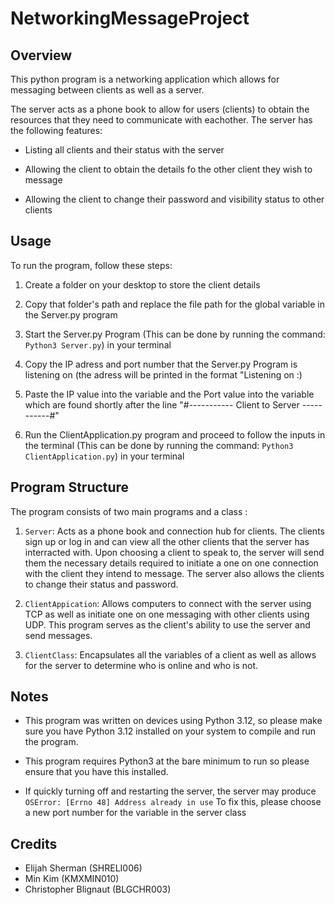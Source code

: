 # NetworkingMessageProject


## Overview

This python program is a networking application which allows for messaging between clients as well as a server.

The server acts as a phone book to allow for users (clients) to obtain the resources that they need to communicate 
with eachother.
The server has the following features:
 - Listing all clients and their status with the server

 - Allowing the client to obtain the details fo the other client they wish to message

 - Allowing the client to change their password and visibility status to other clients


## Usage

To run the program, follow these steps:

 1. Create a folder on your desktop to store the client details

 2. Copy that folder's path and replace the file path for the global variable <folderPath> in the Server.py program

 3. Start the Server.py Program (This can be done by running the command: `Python3 Server.py`) in your terminal 

 4. Copy the IP adress and port number that the Server.py Program is listening on (the adress will be printed in the format "Listening on <IP address>:<Port Number>)

 5. Paste the IP value into the variable <serverName> and the Port value into the variable <serverPort> which are found shortly after the line "#----------- Client to Server -----------#" 

 6. Run the ClientApplication.py program and proceed to follow the inputs in the terminal (This can be done by running the command: `Python3 ClientApplication.py`) in your terminal 
 

## Program Structure

The program consists of two main programs and a class :

1. `Server`: Acts as a phone book and connection hub for clients. The clients sign up or log in and can view all the other clients that the server has interracted with. Upon choosing a client to speak to, the server will send them the necessary details required to initiate a one on one connection with the client they intend to message. The server also allows the clients to change their status and password. 

2. `ClientAppication`: Allows computers to connect with the server using TCP as well as initiate one on one messaging with other clients using UDP. This program serves as the client's ability to use the server and send messages.

3. `ClientClass`: Encapsulates all the variables of a client as well as allows for the server to determine who is online and who is not.


## Notes

- This program was written on devices using Python 3.12, so please make sure you have Python 3.12 installed on your system to compile and run the program.

- This program requires Python3 at the bare minimum to run so please ensure that you have this installed.

- If quickly turning off and restarting the server, the server may produce `OSError: [Errno 48] Address already in use`
  To fix this, please choose a new port number for the variable <PORT> in the server class


## Credits

- Elijah Sherman (SHRELI006)
- Min Kim (KMXMIN010)
- Christopher Blignaut (BLGCHR003) 